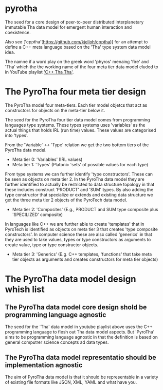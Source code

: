 # pyrotha
The seed for a core design of peer-to-peer distributed interplanetary immutable Tha data model for emergent human interaction and coexistence.

Also see ['cpptha'(https://github.com/kjelloh/cpptha)] for an attempt to define a C++ meta language based on the 'Tha' type system data model idea.

The namne if a word play on the greek word 'phyros' menaing 'fire' and 'Tha' which the the working name of the four meta tier data model eluded to in YouTube playlist ['C++ Tha Tha'](https://www.youtube.com/watch?v=zdF_evtjJGg&list=PLl2MXgNWEbwE34Cxjx9uW-wdq7RyZ_uQj).

# The PyroTha four meta tier design

The PyroTha model four meta-tiers. Each tier model objetcs that act as constructors for objects on the meta-tier below it.

The seed for the PyroTha four tier data model comes from programming languages type systems. These types systems uses 'variables' as the actual things that holds IRL (run time) values. These values are categorised into 'types'.

From the 'Variable' <-> 'Type' relation we get the two bottom tiers of the PyroTha data model.

* Meta tier 0: 'Variables' (IRL values)
* Meta tier 1: 'Types' (Platonic 'sets' of possible values for each type)

From type systems we can further identify 'type constructors'. These can be seen as objects on meta tier 2. In the PyroTha data model they are further identified to actually be restricted to data structure topology in that these includes construct 'PRODUCT' and 'SUM' types. By also adding the type constructor that specialize or extends and existing data structure we get the three meta tier 2 objects of the PyroTech data model.

* Meta tier 2: 'Composites' (E.g., PRODUCT and SUM type composite plus 'SPECILIZED' composite)

In languages like C++ we are further able to create 'templates' that in PyroTech is identified as objects on meta tier 3 that creates 'type composite constructors'. In computer science these are also called 'generics' in that they are used to take values, types or type constructors as arguments to create value, type or type constructor objects.

* Meta tier 3: 'Generics' (E.g. C++ templates, 'functions' that take meta tier objects as arguments and creates constructors for meta tier objects)

# The PyroTha data model design whish list

## The PyroTha data model core design shold be programming language agnostic 
 
The seed for the 'Tha' data model in youtube playlist above uses the C++ programming language to flesh out Tha data model aspects. But 'PyroTha' aims to be programming language agnostic in that the definition is based on general computrer science concepts ad data types.

## The PyroTha data model representatio should be implementation agnostic

The aim of PyroTha data model is that it should be representable in a variety of existing file formats like JSON, XML, YAML and what have you.
